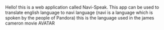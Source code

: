 Hello! this is a web application called Navi-Speak.
This app can be used to translate english language to navi language (navi is a language which is spoken by the people of Pandora) this is the language used in the james cameron movie AVATAR
